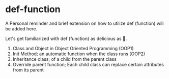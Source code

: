 # def-function
A Personal reminder and brief extension on how to utilize def (function) will be added here.

Let's get familiarized with def (function) as delicious as 🍎.

1. Class and Object in Object Oriented Programming (OOP1)
2. Init Method; an automatic function when the class runs (OOP2)
3. Inheritance class; of a child from the parent class
4. Override parent function; Each child class can replace certain attributes from its parent
